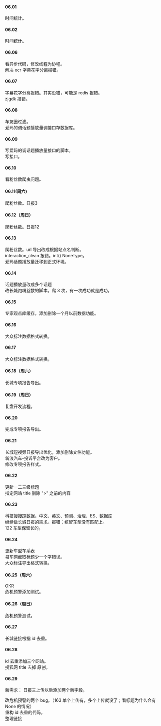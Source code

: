 
#### 06.01

时间统计。   


#### 06.02   

时间统计。   


#### 06.06  

看异步代码，修改线程为协程。     
解决 ocr 字幕花字分离报错。   


#### 06.07   

字幕花字分离报错。其实没错，可能是 redis 报错。   
zjgdk 报错。     


#### 06.08   

车友圈过滤。   
爱玛的调话题播放量调接口存数据库。   


#### 06.09   

写爱玛的调话题播放量接口的脚本。   
写接口。   


#### 06.10   

看粉丝数爬虫问题。   


#### 06.11(周六)    

爬粉丝数。日报3   


#### 06.12（周日） 

爬粉丝数。日报12   


#### 06.13   

爬粉丝数。url 导出改成根据站点名判断。   
interaction_clean 报错。int() NoneType。     
爱玛话题播放量迁移到正式环境。   


#### 06.14   

话题播放量改成多个话题    
改长城跑粉丝数的脚本。爬 3 次，有一次成功就是成功。  


#### 06.15   

专家观点库缓存，添加删除一个月以前数据功能。   


#### 06.16   

大众标注数据格式转换。   


#### 06.17   

大众标注数据格式转换。    


#### 06.18（周六）

长城专项报告导出。      


#### 06.19（周日）

复盘开发流程。      


#### 06.20   

完成专项报告导出。      


#### 06.21   

长城短视频日报导出优化，添加删除文件功能。    
新浪汽车-投诉平台改为客户。   
修改专项报告样式。    


#### 06.22  

更新一二三级标题   
指定网站 title 删除 ">" 之前的内容    


#### 06.23  

科技搜搜跑数据，中文、英文、预测、治理、ES、数据库   
继续做长城日报的需求。报错：缤智车型没有匹配上。    
122 车型保留长的。    


#### 06.24  

更新车型车系表   
易车网截取标题少一个字错误。  
大众标注导出格式转换。      


#### 06.25（周六）  

OKR   
危机预警添加测试。   


#### 06.26（周日）

危机预警测试。    


#### 06.27  

长城链接根据 id 去重。     


#### 06.28  

id 去重添加三个网站。    
搜狐网 title 去掉 原创。   


#### 06.29   

新需求：
日报三上传以后添加两个新字段。   


改危机预警的两个 bug。（163 单个上传有，多个上传就没了；看标题为什么会有 None 的情况）   
重构 id 去重的代码。   
整理链接   





